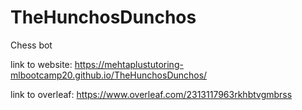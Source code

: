 # TheHunchosDunchos
Chess bot

link to website: https://mehtaplustutoring-mlbootcamp20.github.io/TheHunchosDunchos/

link to overleaf: https://www.overleaf.com/2313117963rkhbtvgmbrss

